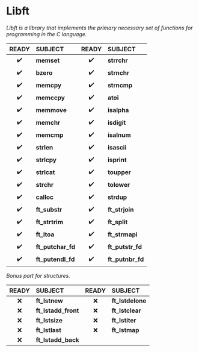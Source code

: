 # **Libft**

*Libft is a library that implements the primary necessary set of functions for programming in the C language.*


| READY | SUBJECT | READY | SUBJECT |
|:-----:|:--------|:-----:|:--------|
| ✔️ | **memset** | ✔️ | **strrchr**
| ✔️ | **bzero** | ✔️ | **strnchr**
| ✔️ | **memcpy** | ✔️ | **strncmp**
| ✔️ | **memccpy** | ✔️ | **atoi**
| ✔️ | **memmove** | ✔️ | **isalpha**
| ✔️ | **memchr** | ✔️ | **isdigit**
| ✔️ | **memcmp** | ✔️ | **isalnum**
| ✔️ | **strlen** | ✔️ | **isascii**
| ✔️ | **strlcpy** | ✔️ | **isprint**
| ✔️ | **strlcat** | ✔️ | **toupper**
| ✔️ | **strchr** | ✔️ | **tolower**
| ✔️ | **calloc** | ✔️ | **strdup**
| ✔️ | **ft_substr** | ✔️ | **ft_strjoin**
| ✔️ | **ft_strtrim** | ✔️ | **ft_split**
| ✔️ | **ft_itoa** | ✔️ | **ft_strmapi**
| ✔️ | **ft_putchar_fd** | ✔️ | **ft_putstr_fd**
| ✔️ | **ft_putendl_fd** | ✔️ | **ft_putnbr_fd**

*Bonus part for structures.*

| READY | SUBJECT | READY | SUBJECT |
|:-----:|:--------|:-----:|:--------|
| ❌ | **ft_lstnew** | ❌ | **ft_lstdelone**
| ❌ | **ft_lstadd_front** | ❌ | **ft_lstclear**
| ❌ | **ft_lstsize** | ❌ | **ft_lstiter**
| ❌ | **ft_lstlast** | ❌ | **ft_lstmap**
| ❌ | **ft_lstadd_back**
